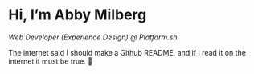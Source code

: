 # Hi, I’m Abby Milberg
_Web Developer (Experience Design) @ Platform.sh_

The internet said I should make a Github README, and if I read it on the internet it must be true. 🤪
